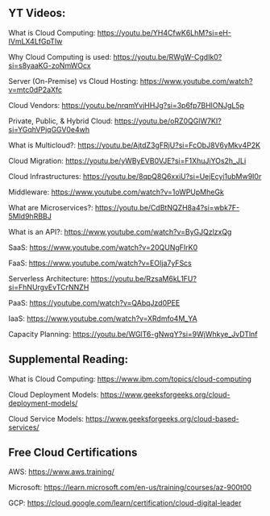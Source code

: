 ## YT Videos:
What is Cloud Computing: https://youtu.be/YH4CfwK6LhM?si=eH-IVmLX4LfGpTIw

Why Cloud Computing is used: https://youtu.be/RWgW-CgdIk0?si=s8yaaKG-zoNmWOcx

Server (On-Premise) vs Cloud Hosting: https://www.youtube.com/watch?v=mtc0dP2aXfc

Cloud Vendors: https://youtu.be/nrqmYvjHHJg?si=3p6fp7BHlONJgL5p

Private, Public, & Hybrid Cloud: https://youtu.be/oRZ0QGlW7KI?si=YGqhVPjqGGV0e4wh

What is Multicloud?: https://youtu.be/AjtdZ3gFRjU?si=FcObJ8V6yMkv4P2K

Cloud Migration: https://youtu.be/yWByEVB0VJE?si=F1XhuJiYOs2h_JLi

Cloud Infrastructures: https://youtu.be/8qpQ8Q6xxiU?si=UejEcyi1ubMw9I0r

Middleware: https://www.youtube.com/watch?v=1oWPUpMheGk

What are Microservices?: https://youtu.be/CdBtNQZH8a4?si=wbk7F-5Mld9hRBBJ

What is an API?: https://www.youtube.com/watch?v=ByGJQzlzxQg

SaaS: https://www.youtube.com/watch?v=20QUNgFIrK0

FaaS: https://www.youtube.com/watch?v=EOIja7yFScs

Serverless Architecture: https://youtu.be/RzsaM6kL1FU?si=FhNUrgvEvTCrNNZH

PaaS: https://youtube.com/watch?v=QAbqJzd0PEE

IaaS: https://www.youtube.com/watch?v=XRdmfo4M_YA

Capacity Planning: https://youtu.be/WGlT6-gNwqY?si=9WjWhkye_JvDTlnf

## Supplemental Reading: 
What is Cloud Computing: https://www.ibm.com/topics/cloud-computing

Cloud Deployment Models: https://www.geeksforgeeks.org/cloud-deployment-models/

Cloud Service Models: https://www.geeksforgeeks.org/cloud-based-services/

## Free Cloud Certifications
AWS: https://www.aws.training/

Microsoft: https://learn.microsoft.com/en-us/training/courses/az-900t00

GCP: https://cloud.google.com/learn/certification/cloud-digital-leader

